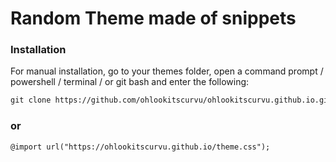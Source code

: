 <h1> Random Theme made of snippets </h1>

### Installation

For manual installation, go to your themes folder, open a command prompt / powershell / terminal / or git bash and enter the following:

```markdown
git clone https://github.com/ohlookitscurvu/ohlookitscurvu.github.io.git
```

### or

```markdown
@import url("https://ohlookitscurvu.github.io/theme.css");
```
